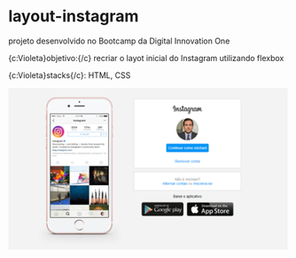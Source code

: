 # layout-instagram

projeto desenvolvido no Bootcamp da Digital Innovation One

{c:Violeta}objetivo:{/c} recriar o layot inicial do Instagram utilizando flexbox

{c:Violeta}stacks{/c}: HTML, CSS

![layout-instagram](img/instagram-layout.PNG)





